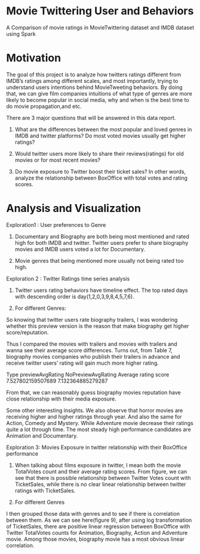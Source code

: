 # Movie Twittering User and Behaviors
A Comparison of movie ratings in MovieTwittering dataset and IMDB dataset using Spark

# Motivation

The goal of this project is to analyze how twitters ratings different from IMDB’s ratings among different scales, and most importantly, trying to understand users intentions behind MovieTweeting behaviors. By doing that, we can give film companies intuitions of what type of genres are more likely to become popular in social media, why and when is the best time to do movie propagation,and etc.

There are 3 major questions that will be answered in this data report.

1) What are the differences between the most popular and loved genres in IMDB and twitter platforms? Do most voted movies usually get higher ratings?

2) Would twitter users more likely to share their reviews(ratings) for old movies or for most recent movies?

3) Do movie exposure to Twitter boost their ticket sales? In other words, analyze the relationship between BoxOffice with total votes and rating scores.

# Analysis and Visualization

Exploration1 : User preferences to Genre 

1) Documentary and Biography are both being most mentioned and rated high for both IMDB and twitter. Twitter users prefer to share biography movies and IMDB users voted a lot for Documentary.

2) Movie genres that being mentioned more usually not being rated too high.

Exploration 2 :  Twitter Ratings time series analysis

1) Twitter users rating behaviors have timeline effect.  The top rated days with descending order is day(1,2,0,3,9,8,4,5,7,6).

2) For different Genres:

So knowing that twitter users rate biography trailers, I was wondering whether this preview version is the reason that make biography get higher score/reputation.

Thus I compared the movies with trailers and movies with trailers and wanna see their average score differences. Turns out, from Table 7, biography movies companies who publish their trailers in advance and receive twitter users’ rating will gain much more higher rating.

Type									previewAvgRating	NoPreviewAvgRating
Average rating score	7.527802159507689	7.132364885279287

From that, we can reasonably guess biography movies reputation  have close relationship with their media exposure.

Some other interesting insights. We also observe that horror movies are receiving higher and higher ratings through year. And also the same for Action, Comedy and Mystery.  While Adventure movie decrease their ratings quite a lot through time. The most steady high performance candidates are Animation and Documentary.

Exploration 3:  Movies Exposure in twitter relationship with their BoxOffice performance

1) When talking about films exposure in twitter, I mean both the movie TotalVotes count and their average rating scores. From figure, we can see that there is possible relationship between Twitter Votes count with TicketSales, while there is no clear linear relationship between twitter ratings with TicketSales.

2) For different Genres

I then grouped those data with genres and to see if there is correlation between them. As we can see here(figure 9), after using log transformation of TicketSales, there are positive linear regression between BoxOffice with Twitter TotalVotes counts for Animation, Biography, Action and Adventure movie. Among those movies, biography movie has a most obvious linear correlation.
